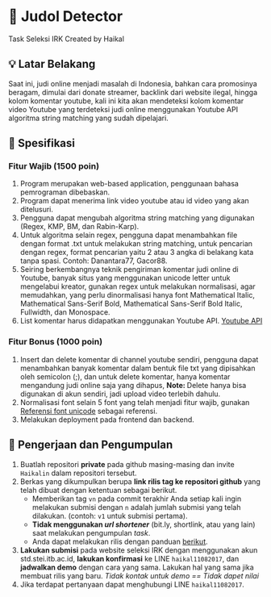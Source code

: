 # 🎰 Judol Detector
Task Seleksi IRK Created by Haikal

## 💡 Latar Belakang
Saat ini, judi online menjadi masalah di Indonesia, bahkan cara promosinya beragam, dimulai dari donate streamer, backlink dari website ilegal, hingga kolom komentar youtube, kali ini kita akan mendeteksi kolom komentar video Youtube yang terdeteksi judi online menggunakan Youtube API algoritma string matching yang sudah dipelajari.

## 🎯 Spesifikasi
### Fitur Wajib (1500 poin)
1. Program merupakan web-based application, penggunaan bahasa pemrograman dibebaskan.
2. Program dapat menerima link video youtube atau id video yang akan ditelusuri.
3. Pengguna dapat mengubah algoritma string matching yang digunakan (Regex, KMP, BM, dan Rabin-Karp).
4. Untuk algoritma selain regex, pengguna dapat menambahkan file dengan format .txt untuk melakukan string matching, untuk pencarian dengan regex, format pencarian yaitu 2 atau 3 angka di belakang kata tanpa spasi. Contoh: Danantara77, Gacor88.
5. Seiring berkembangnya teknik pengiriman komentar judi online di Youtube, banyak situs yang menggunakan unicode letter untuk mengelabui kreator, gunakan regex untuk melakukan normalisasi, agar memudahkan, yang perlu dinormalisasi hanya font Mathematical Italic, Mathematical Sans-Serif Bold, Mathematical Sans-Serif Bold Italic, Fullwidth, dan Monospace.
6.  List komentar harus didapatkan menggunakan Youtube API. [Youtube API](https://developers.google.com/youtube/v3)

### Fitur Bonus (1000 poin)
1. Insert dan delete komentar di channel youtube sendiri, pengguna dapat menambahkan banyak komentar dalam bentuk file txt yang dipisahkan oleh semicolon (;), dan untuk delete komentar, hanya komentar mengandung judi online saja yang dihapus,  <strong>Note: </strong>Delete hanya bisa digunakan di akun sendiri, jadi upload video terlebih dahulu.
2. Normalisasi font selain 5 font yang telah menjadi fitur wajib, gunakan [Referensi font unicode](https://www.textconverter.net/) sebagai referensi.
3. Melakukan deployment pada frontend dan backend.

## 📂 Pengerjaan dan Pengumpulan
1. Buatlah repositori **private** pada github masing-masing dan invite `Haikalin` dalam repositori tersebut.
2. Berkas yang dikumpulkan berupa **link rilis tag ke repositori github** yang telah dibuat dengan ketentuan sebagai berikut.
    - Memberikan tag `vn` pada commit terakhir Anda setiap kali ingin melakukan submisi dengan `n` adalah jumlah submisi yang telah dilakukan. (contoh: `v1` untuk submisi pertama).
    - **Tidak menggunakan *url shortener*** (bit.ly, shortlink, atau yang lain) saat melakukan pengumpulan *task*.
    - Anda dapat melakukan rilis dengan panduan [berikut](https://docs.github.com/en/repositories/releasing-projects-on-github/managing-releases-in-a-repository).
3. **Lakukan submisi** pada website seleksi IRK dengan menggunakan akun std.stei.itb.ac.id, **lakukan konfirmasi** ke LINE `haikal11082017`, dan **jadwalkan demo** dengan cara yang sama. Lakukan hal yang sama jika membuat rilis yang baru. *Tidak kontak untuk demo == Tidak dapet nilai*
4. Jika terdapat pertanyaan dapat menghubungi LINE `haikal11082017`.
